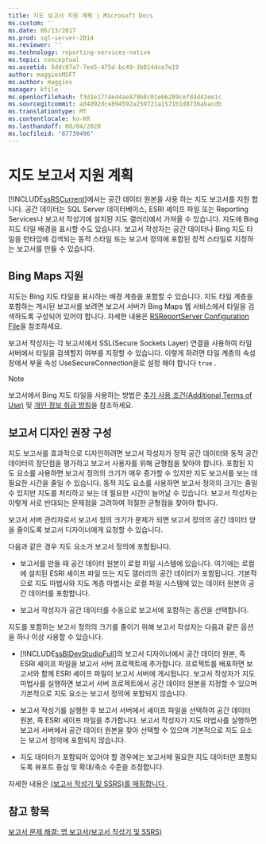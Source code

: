 ```yaml
---
title: 지도 보고서 지원 계획 | Microsoft Docs
ms.custom: ''
ms.date: 06/13/2017
ms.prod: sql-server-2014
ms.reviewer: ''
ms.technology: reporting-services-native
ms.topic: conceptual
ms.assetid: 5ddc97a7-7ee5-475d-bc49-3b814dce7e19
author: maggiesMSFT
ms.author: maggies
manager: kfile
ms.openlocfilehash: f3d1e1774e44ae879b8c01e66289cefd4d42ee1c
ms.sourcegitcommit: ad4d92dce894592a259721a1571b1d8736abacdb
ms.translationtype: MT
ms.contentlocale: ko-KR
ms.lasthandoff: 08/04/2020
ms.locfileid: "87739496"
---
```

# <a name="plan-for-map-report-support"></a>지도 보고서 지원 계획
  [!INCLUDE[ssRSCurrent](../includes/ssrscurrent-md.md)]에서는 공간 데이터 원본을 사용 하는 지도 보고서를 지원 합니다. 공간 데이터는 SQL Server 데이터베이스, ESRI 셰이프 파일 또는 Reporting Services나 보고서 작성기에 설치된 지도 갤러리에서 가져올 수 있습니다. 지도에 Bing 지도 타일 배경을 표시할 수도 있습니다. 보고서 작성자는 공간 데이터나 Bing 지도 타일을 런타임에 검색되는 동적 스타일 또는 보고서 정의에 포함된 정적 스타일로 지정하는 보고서를 만들 수 있습니다.  
  
## <a name="support-for-bing-maps"></a>Bing Maps 지원  
 지도는 Bing 지도 타일을 표시하는 배경 계층을 포함할 수 있습니다. 지도 타일 계층을 포함하는 게시된 보고서를 보려면 보고서 서버가 Bing Maps 웹 서비스에서 타일을 검색하도록 구성되어 있어야 합니다. 자세한 내용은 [RSReportServer Configuration File](report-server/rsreportserver-config-configuration-file.md)을 참조하세요.  
  
 보고서 작성자는 각 보고서에서 SSL(Secure Sockets Layer) 연결을 사용하여 타일 서버에서 타일을 검색할지 여부를 지정할 수 있습니다. 이렇게 하려면 타일 계층의 속성 창에서 부울 속성 UseSecureConnection을로 설정 해야 합니다 `true` .  
  
> [!NOTE]  
>   보고서에서 Bing 지도 타일을 사용하는 방법은 [추가 사용 조건(Additional Terms of Use)](https://go.microsoft.com/fwlink/?LinkId=151371) 및 [개인 정보 취급 방침](https://go.microsoft.com/fwlink/?LinkId=151372)을 참조하세요.  
  
## <a name="report-design-recommendations"></a>보고서 디자인 권장 구성  
 지도 보고서를 효과적으로 디자인하려면 보고서 작성자가 정적 공간 데이터와 동적 공간 데이터의 장단점을 평가하고 보고서 사용자를 위해 균형점을 찾아야 합니다. 포함된 지도 요소를 사용하면 보고서 정의의 크기가 매우 증가할 수 있지만 지도 보고서를 보는 데 필요한 시간을 줄일 수 있습니다. 동적 지도 요소를 사용하면 보고서 정의의 크기는 줄일 수 있지만 지도를 처리하고 보는 데 필요한 시간이 늘어날 수 있습니다. 보고서 작성자는 이렇게 서로 반대되는 문제점을 고려하여 적절한 균형점을 찾아야 합니다.  
  
 보고서 서버 관리자로서 보고서 정의 크기가 문제가 되면 보고서 정의의 공간 데이터 양을 줄이도록 보고서 디자이너에게 요청할 수 있습니다.  
  
 다음과 같은 경우 지도 요소가 보고서 정의에 포함됩니다.  
  
-   보고서를 만들 때 공간 데이터 원본이 로컬 파일 시스템에 있습니다. 여기에는 로컬에 설치된 ESRI 셰이프 파일 또는 지도 갤러리의 공간 데이터가 포함됩니다. 기본적으로 지도 마법사와 지도 계층 마법사는 로컬 파일 시스템에 있는 데이터 원본의 공간 데이터를 포함합니다.  
  
-   보고서 작성자가 공간 데이터를 수동으로 보고서에 포함하는 옵션을 선택합니다.  
  
 지도를 포함하는 보고서 정의의 크기를 줄이기 위해 보고서 작성자는 다음과 같은 옵션을 하나 이상 사용할 수 있습니다.  
  
-   [!INCLUDE[ssBIDevStudioFull](../includes/ssbidevstudiofull-md.md)]의 보고서 디자이너에서 공간 데이터 원본, 즉 ESRI 셰이프 파일을 보고서 서버 프로젝트에 추가합니다. 프로젝트를 배포하면 보고서와 함께 ESRI 셰이프 파일이 보고서 서버에 게시됩니다. 보고서 작성자가 지도 마법사를 실행하면 보고서 서버 프로젝트에서 공간 데이터 원본을 지정할 수 있으며 기본적으로 지도 요소는 보고서 정의에 포함되지 않습니다.  
  
-   보고서 작성기를 실행한 후 보고서 서버에서 셰이프 파일을 선택하여 공간 데이터 원본, 즉 ESRI 셰이프 파일을 추가합니다. 보고서 작성자가 지도 마법사를 실행하면 보고서 서버에서 공간 데이터 원본을 찾아 선택할 수 있으며 기본적으로 지도 요소는 보고서 정의에 포함되지 않습니다.  
  
-   지도 데이터가 포함되어 있어야 할 경우에는 보고서에 필요한 지도 데이터만 포함되도록 뷰포트 중심 및 확대/축소 수준을 조정합니다.  
  
 자세한 내용은 [&#40;보고서 작성기 및 SSRS&#41;를 매핑합니다 ](report-design/maps-report-builder-and-ssrs.md).  
  
## <a name="see-also"></a>참고 항목  
 [보고서 문제 해결: 맵 보고서&#40;보고서 작성기 및 SSRS&#41;](report-design/troubleshoot-reports-map-reports-report-builder-and-ssrs.md)  
  
  
